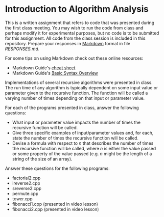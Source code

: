 # Introduction to Algorithm Analysis

This is a written assignment that refers to code that was presented during the first class meeting. You may wish to run the code from class and perhaps modify it for experimental purposes, but no code is to be submitted for this assignment. All code from the class
session is included in this repository. Prepare your responses in
[Markdown](https://gist.github.com/cuonggt/9b7d08a597b167299f0d) format in file
*RESPONSES.md*.

For some tips on using Markdown check out these online resources:
* Markdown Guide's [cheat sheet](https://www.markdownguide.org/cheat-sheet/)
* Markdown Guide's [Basic Syntax Overview](https://www.markdownguide.org/basic-syntax/)

Implementations of several recursive algorithms were presented in class. The run time of any algorithm is typically dependent on some input value or parameter given to the recursive function. The function will be called a varying number of times depending on that input or parameter value.

For each of the programs presented in class, answer the following questions:
- What input or parameter value impacts the number of times the recursive function will be called.
- Give three specific examples of input/parameter values and, for each, state the number of times the recursive function will be called.
- Devise a formula with respect to *n* that describes the number of times the recursive function will be called, where *n* is either the value passed or some property of the value passed (e.g. *n* might be the length of a string of the size of an array).

Answer these questions for the following programs:
- factorial2.cpp
- ireverse2.cpp
- sreverse2.cpp
- permute.cpp
- tower.cpp
- fibonacci1.cpp (presented in video lesson)
- fibonacci2.cpp (presented in video lesson)